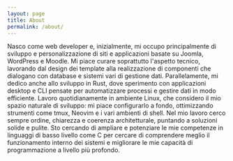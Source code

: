 ```yaml
---
layout: page
title: About
permalink: /about/
---
```


Nasco come web developer e, inizialmente, mi occupo principalmente di sviluppo e personalizzazione di siti e applicazioni basate su Joomla, WordPress e Moodle. Mi piace curare soprattutto l'aspetto tecnico, lavorando dal design dei template alla realizzazione di componenti che dialogano con database e sistemi vari di gestione dati. Parallelamente, mi dedico anche allo sviluppo in Rust, dove sperimento con applicazioni desktop e CLI pensate per automatizzare processi e gestire dati in modo efficiente. Lavoro quotidianamente in ambiente Linux, che considero il mio spazio naturale di sviluppo: mi piace configurarlo a fondo, ottimizzando strumenti come tmux, Neovim e i vari ambienti di shell. Nel mio lavoro cerco sempre ordine, chiarezza e coerenza architetturale, puntando a soluzioni solide e pulite. Sto cercando di ampliare e potenziare le mie competenze in linguaggi di basso livello come C per cercare di comprendere meglio il funzionamento interno dei sistemi e migliorare le mie capacità di programmazione a livello più profondo.
